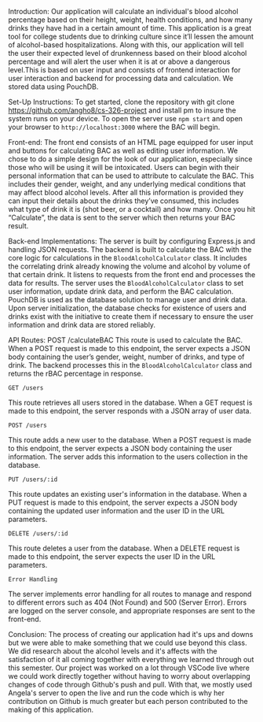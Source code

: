 Introduction:
    Our application will calculate an individual's blood alcohol percentage based on their height, weight, health conditions, and how many drinks they have had in a certain amount of time. This application is a great tool for college students due to drinking culture since it’ll lessen the amount of alcohol-based hospitalizations. 
    Along with this, our application will tell the user their expected level of drunkenness based on their blood alcohol percentage and will alert the user when it is at or above a dangerous level.This is based on user input and consists of frontend interaction for user interaction and backend for processing data and calculation. We stored data using PouchDB. 

Set-Up Instructions:
    To get started, clone the repository with  git clone https://github.com/angho8/cs-326-project and install pm to insure the system runs on your device. To open the server use `npm start` and open your browser to `http://localhost:3000` where the BAC will begin. 

Front-end:
    The front end consists of an HTML page equipped for user input and buttons for calculating BAC as well as editing user information. We chose to do a simple design for the look of our application, especially since those who will be using it will be intoxicated. Users can begin with their personal information that can be used to attribute to calculate the BAC. This includes their gender, weight, and any underlying medical conditions that may affect blood alcohol levels. After all this information is provided they can input their details about the drinks they’ve consumed, this includes what type of drink it is (shot beer, or a cocktail) and how many. Once you hit “Calculate”, the data is sent to the server which then returns your BAC result.

Back-end Implementations:
    The server is built by configuring Express.js and handling JSON requests. The backend is built to calculate the BAC with the core logic for calculations in the `BloodAlcoholCalculator` class. It includes the correlating drink already knowing the volume and alcohol by volume of that certain drink. It listens to requests from the front end and processes the data for results. The server uses the `BloodAlcoholCalculator` class to set user information, update drink data, and perform the BAC calculation. 
    PouchDB is used as the database solution to manage user and drink data. Upon server initialization, the database checks for existence of users and drinks exist with the initiative to create them if necessary to ensure the user information and drink data are stored reliably. 


API Routes: 
	POST /calculateBAC
This route is used to calculate the BAC. When a POST request is made to this endpoint, the server expects a JSON body containing the user’s gender, weight, number of drinks, and type of drink. The backend processes this in the  `BloodAlcoholCalculator` class and returns the rBAC percentage in response.
 
    GET /users
This route retrieves all users stored in the database. When a GET request is made to this endpoint, the server responds with a JSON array of user data.

    POST /users
This route adds a new user to the database. When a POST request is made to this endpoint, the server expects a JSON body containing the user information. The server adds this information to the users collection in the database.

    PUT /users/:id
This route updates an existing user's information in the database. When a PUT request is made to this endpoint, the server expects a JSON body containing the updated user information and the user ID in the URL parameters.

    DELETE /users/:id
This route deletes a user from the database. When a DELETE request is made to this endpoint, the server expects the user ID in the URL parameters.

    Error Handling
The server implements error handling for all routes to manage and respond to different errors such as 404 (Not Found) and 500 (Server Error). Errors are logged on the server console, and appropriate responses are sent to the front-end.

Conclusion: 
    The process of creating our application had it's ups and downs but we were able to make something that we could use beyond this class. We did research about the alcohol levels and it's affects with the satisfaction of it all coming together with everything we learned through out this semester. 
    Our project was worked on a lot through VSCode live where we could work directly together without having to worry about overlapping changes of code through Github's push and pull. With that, we mostly used Angela's server to open the live and run the code which is why her contribution on Github is much greater but each person contributed to the making of this application. 
   


